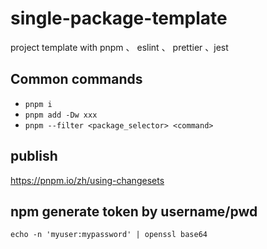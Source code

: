 # single-package-template

project template with pnpm 、 eslint 、 prettier 、jest

## Common commands

-   `pnpm i`
-   `pnpm add -Dw xxx`
-   `pnpm --filter <package_selector> <command>`

## publish

https://pnpm.io/zh/using-changesets

## npm generate token by username/pwd

`echo -n 'myuser:mypassword' | openssl base64`

